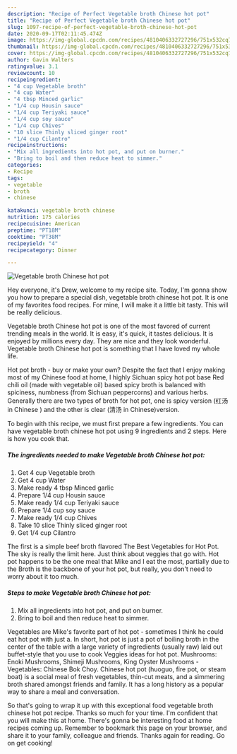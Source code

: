 ```yaml
---
description: "Recipe of Perfect Vegetable broth Chinese hot pot"
title: "Recipe of Perfect Vegetable broth Chinese hot pot"
slug: 1097-recipe-of-perfect-vegetable-broth-chinese-hot-pot
date: 2020-09-17T02:11:45.474Z
image: https://img-global.cpcdn.com/recipes/4810406332727296/751x532cq70/vegetable-broth-chinese-hot-pot-recipe-main-photo.jpg
thumbnail: https://img-global.cpcdn.com/recipes/4810406332727296/751x532cq70/vegetable-broth-chinese-hot-pot-recipe-main-photo.jpg
cover: https://img-global.cpcdn.com/recipes/4810406332727296/751x532cq70/vegetable-broth-chinese-hot-pot-recipe-main-photo.jpg
author: Gavin Walters
ratingvalue: 3.1
reviewcount: 10
recipeingredient:
- "4 cup Vegetable broth"
- "4 cup Water"
- "4 tbsp Minced garlic"
- "1/4 cup Housin sauce"
- "1/4 cup Teriyaki sauce"
- "1/4 cup soy sauce"
- "1/4 cup Chives"
- "10 slice Thinly sliced ginger root"
- "1/4 cup Cilantro"
recipeinstructions:
- "Mix all ingredients into hot pot, and put on burner."
- "Bring to boil and then reduce heat to simmer."
categories:
- Recipe
tags:
- vegetable
- broth
- chinese

katakunci: vegetable broth chinese 
nutrition: 175 calories
recipecuisine: American
preptime: "PT18M"
cooktime: "PT38M"
recipeyield: "4"
recipecategory: Dinner

---
```



![Vegetable broth Chinese hot pot](https://img-global.cpcdn.com/recipes/4810406332727296/751x532cq70/vegetable-broth-chinese-hot-pot-recipe-main-photo.jpg)

Hey everyone, it's Drew, welcome to my recipe site. Today, I'm gonna show you how to prepare a special dish, vegetable broth chinese hot pot. It is one of my favorites food recipes. For mine, I will make it a little bit tasty. This will be really delicious.

Vegetable broth Chinese hot pot is one of the most favored of current trending meals in the world. It is easy, it's quick, it tastes delicious. It is enjoyed by millions every day. They are nice and they look wonderful. Vegetable broth Chinese hot pot is something that I have loved my whole life.

Hot pot broth - buy or make your own? Despite the fact that I enjoy making most of my Chinese food at home, I highly Sichuan spicy hot pot base Red chili oil (made with vegetable oil) based spicy broth is balanced with spiciness, numbness (from Sichuan peppercorns) and various herbs. Generally there are two types of broth for hot pot, one is spicy version (红汤 in Chinese ) and the other is clear (清汤 in Chinese)version.


To begin with this recipe, we must first prepare a few ingredients. You can have vegetable broth chinese hot pot using 9 ingredients and 2 steps. Here is how you cook that.

<!--inarticleads1-->

##### The ingredients needed to make Vegetable broth Chinese hot pot:

1. Get 4 cup Vegetable broth
1. Get 4 cup Water
1. Make ready 4 tbsp Minced garlic
1. Prepare 1/4 cup Housin sauce
1. Make ready 1/4 cup Teriyaki sauce
1. Prepare 1/4 cup soy sauce
1. Make ready 1/4 cup Chives
1. Take 10 slice Thinly sliced ginger root
1. Get 1/4 cup Cilantro


The first is a simple beef broth flavored The Best Vegetables for Hot Pot. The sky is really the limit here. Just think about veggies that go with. Hot pot happens to be the one meal that Mike and I eat the most, partially due to the Broth is the backbone of your hot pot, but really, you don&#39;t need to worry about it too much. 

<!--inarticleads2-->

##### Steps to make Vegetable broth Chinese hot pot:

1. Mix all ingredients into hot pot, and put on burner.
1. Bring to boil and then reduce heat to simmer.


Vegetables are Mike&#39;s favorite part of hot pot - sometimes I think he could eat hot pot with just a. In short, hot pot is just a pot of boiling broth in the center of the table with a large variety of ingredients (usually raw) laid out buffet-style that you use to cook Veggies ideas for hot pot. Mushrooms: Enoki Mushrooms, Shimeji Mushrooms, King Oyster Mushrooms - Vegetables: Chinese Bok Choy. Chinese hot pot (huoguo, fire pot, or steam boat) is a social meal of fresh vegetables, thin-cut meats, and a simmering broth shared amongst friends and family. It has a long history as a popular way to share a meal and conversation. 

So that's going to wrap it up with this exceptional food vegetable broth chinese hot pot recipe. Thanks so much for your time. I'm confident that you will make this at home. There's gonna be interesting food at home recipes coming up. Remember to bookmark this page on your browser, and share it to your family, colleague and friends. Thanks again for reading. Go on get cooking!
